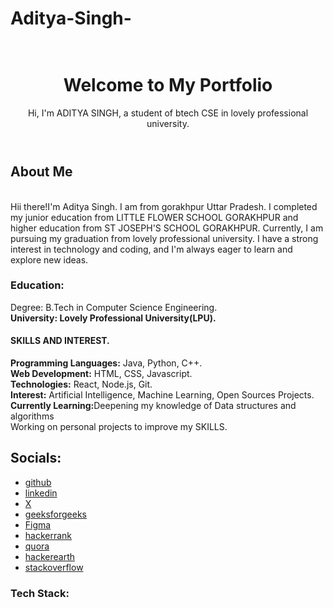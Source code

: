 # Aditya-Singh-
<!DOCTYPE html>
<html lang="en">
<head>
    <meta charset="UTF-8">
    <meta name="viewport" content="width=device-width, initial-scale=1.0">
    <link rel="stylesheet" href="styles.css">
</head>
<body>
    <header>
        <h1><br><b>Welcome to My Portfolio</h1></b>
        <p>Hi, I'm ADITYA SINGH, a student of btech CSE in lovely professional university.</p>
    </header>
    <section>
        <h2> <b>About Me</h2></b>
        <p1👋:><br> Hii there!I'm Aditya Singh. I am from gorakhpur Uttar Pradesh. I completed my junior education from LITTLE FLOWER SCHOOL GORAKHPUR and higher education from ST JOSEPH'S SCHOOL GORAKHPUR.
            Currently, I am pursuing my graduation from lovely professional university. I have a strong interest in technology and coding, and I'm always eager to learn and explore new ideas.</p>
        <h3><B><p2::>Education:</p2></B></h3>
        <p3>Degree: B.Tech in Computer Science Engineering.</p3>
        <p4><br><b>University: Lovely Professional University(LPU).</b></p4>
        <h4><b>SKILLS AND INTEREST.</b></h4>
        <p5><b>Programming Languages:</b> Java, Python, C++.</p5>
        <p6><br><b>Web Development:</b> HTML, CSS, Javascript.</p6>
        <p7><br><b>Technologies:</b> React, Node.js, Git.</p7>
        <p8><br><b>Interest:</b> Artificial Intelligence, Machine Learning, Open Sources Projects.</p8>
        <p9><br><b>Currently Learning:</b>Deepening my knowledge of Data structures and algorithms</p9>
        <p10><br>Working on personal projects to improve my SKILLS.</p10>
    </section>
    <section>
        <h2><b🌏:>Socials:</b></h2>
        <ul>
            <li><a href="https://github.com/adi3520/Aditya-Singh-.git">github</a>
               <li> <a href="https://www.linkedin.com/in/aditya-singh-a86235326/">linkedin</a></li>
                <li><a href="https://x.com/AdityaS15160584">X</a></li>
                <li><a href="https://www.geeksforgeeks.org/user/adityasins9ns/">geeksforgeeks</a></li>
                <li><a href="https://www.figma.com/files/team/1408360122898891292/recents-and-sharing/recently-viewed?fuid=1408360120901757194">Figma</a></li>
                <li><a href="https://www.hackerrank.com/profile/adityasingh28055">hackerrank</a></li>
                <li><a href="https://www.quora.com/profile/Aditya-Singh-22090">quora</a></li>
                <li><a href="https://www.hackerearth.com/@adityasingh28055/">hackerearth</a></li>
                <li><a href="https://stackoverflow.com/users/26949726/aditya-singh">stackoverflow</a></li>
                </li>
            </ul>
            <h3><b>Tech Stack:</b></h3>
            <ul>
</body>
</html>


      

